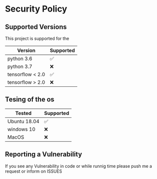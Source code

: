 # Security Policy

## Supported Versions

This project is supported for the 

| Version           | Supported          |
| ----------------- | ------------------ |
| python 3.6        | :white_check_mark: |
| python 3.7        | :x:                |
| tensorflow < 2.0  | :white_check_mark: |
| tensorflow > 2.0  | :x:                |



## Tesing of the os


| Tested            | Supported          |
| ----------------- | ------------------ |
| Ubuntu 18.04      | :white_check_mark: |
| windows 10        | :x:                |
| MacOS             | :x:                |

## Reporting a Vulnerability

If you see any Vulnerability in code or while runnig time please push me a request or inform on ISSUES
